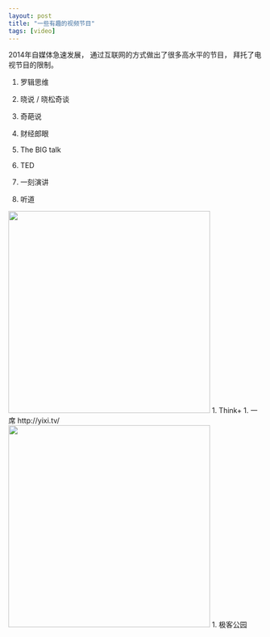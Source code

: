 ```yaml
---
layout: post
title: "一些有趣的视频节目"
tags: [video]
---
```


2014年自媒体急速发展， 通过互联网的方式做出了很多高水平的节目， 拜托了电视节目的限制。

1. 罗辑思维

2. 晓说 / 晓松奇谈

3. 奇葩说

4. 财经郎眼

1. The BIG talk

1. TED

1. 一刻演讲
1. 听道
<img src="http://www.tndao.com/wp-content/themes/tndao/images/logo.gif" height=400/>
1. Think+
1. 一席 http://yixi.tv/
<img src="http://yixi.tv/wp-content/uploads/2013/10/yixilogo@2x1.png" height=400>
1. 极客公园
